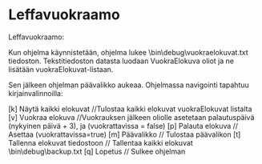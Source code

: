 # Leffavuokraamo
Leffavuokraamo:

Kun ohjelma käynnistetään, ohjelma lukee \bin\debug\vuokraelokuvat.txt tiedoston. 
Tekstitiedoston datasta luodaan VuokraElokuva oliot ja ne lisätään vuokraElokuvat-listaan. 

Sen jälkeen ohjelman päävalikko aukeaa. Ohjelmassa navigointi tapahtuu kirjainvalinnoilla: 

[k] Näytä kaikki elokuvat //Tulostaa kaikki elokuvat vuokraElokuvat listalta
[v] Vuokraa elokuva //Vuokrauksen jälkeen oliolle asetetaan palautuspäivä (nykyinen päivä + 3), ja (vuokrattavissa = false) 
[p] Palauta elokuva // Asettaa (vuokrattavissa=true)
[m] Päävalikko // Tulostaa päävalikon
[t] Tallenna elokuvat tiedostoon // Tallentaa kaikki elokuvat \bin\debug\backup.txt
[q] Lopetus // Sulkee ohjelman
